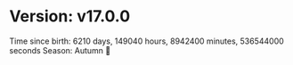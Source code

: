 # Version: v17.0.0
Time since birth: 6210 days, 149040 hours, 8942400 minutes, 536544000 seconds
Season: Autumn 🍁
